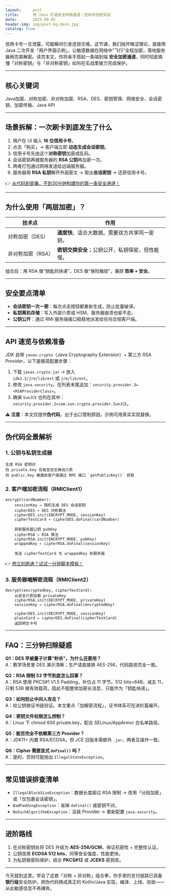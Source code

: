 ```yaml
---
layout:     post
title:      用 Java 打造安全网络通道：密码学加密实战
date:       2025-09-05
header-img: img/post-bg-desk.jpg
catalog: true
---
```


信用卡号一旦泄露，可能瞬间引发连锁灾难。这节课，我们抛开晦涩理论，直接用 Java 二次开发「用户界面示例」，让敏感数据在网络中“飞行”全程加密，落地服务器再完美解密。读完本文，你将亲手搭起一条端到端 **安全加密通道**，同时彻底搞懂「对称密钥」与「非对称密钥」如何在实战里接力完成保护。

---

## 核心关键词  
Java加密、对称加密、非对称加密、RSA、DES、密钥管理、网络安全、会话密钥、加密传输、Java API

---

## 场景拆解：一次刷卡到底发生了什么

1. 用户在 UI 输入 **16 位信用卡号**。  
2. 点击「购买」→ 客户端立即 **动态生成会话密钥**。  
3. 信用卡号先由这个**对称密钥**加密成乱码。  
4. 会话密钥再被服务器的 **RSA 公钥**再加密一次。  
5. 两者打包通过网络发送给远端服务器。  
6. 服务器用 **RSA 私钥**解开外层密文 → 取出**会话密钥** → 还原信用卡号。  

👉 [从代码到部署，不到30分钟构建你的第一条安全通道！](https://okxdog.com/)

---

## 为什么使用「两层加密」？

| 技术点 | 作用 |
| -- | -- |
| 对称加密（DES） | **速度快**、适合大数据。需要双方共享同一密钥。 |
| 非对称加密（RSA） | **密钥交换安全**；公钥公开，私钥保密，但性能慢。 |

组合后：用 RSA 做“钥匙的快递”，DES 做“保险箱锁”，兼顾 **效率 + 安全**。

---

## 安全要点清单

- **会话密钥一次一密**：每次点击按钮都重新生成，防止批量破译。  
- **私钥离机存储**：写入外部介质或 HSM，服务器崩溃也偷不走。  
- **公钥公开**：通过 RMI 服务端接口稳稳地派发给任何合规客户端。  

---

## API 速览与依赖准备

JDK 自带 `javax.crypto`（Java Cryptography Extension）+ 第三方 RSA Provider，以下是极简配置步骤：

1. 下载 `javax.crypto.jar` → 放入  
   `jdk1.2/jre/lib/ext` 或 `jre/lib/ext`。  
2. 修改 `java.security`，在列表末尾追加：`security.provider.3=<RSAProviderClass>`。  
3. 确保 `SunJCE` 也列在其中：`security.provider.2=com.sun.crypto.provider.SunJCE`。  

⚠️ **注意**：本文仅提供**伪代码**，出于出口管制原因，示例可用真实实现替换。

---

## 伪代码全景解析

### 1. 公钥与私钥生成器

```pseudo
生成 RSA 密钥对
将 private.key 存放至安全离线介质
将 public.key 暴露给客户端通过 RMI 接口 `getPublicKey()` 获取
```

### 2. 客户端加密流程（RMIClient1）

```pseudo
encrypt(cardNumber):
    sessionKey ← 随机生成 DES 会话密钥
    cipherDES ← DES 对称算法
    cipherDES.init(ENCRYPT_MODE, sessionKey)
    cipherTextCard ← cipherDES.doFinal(cardNumber)

    获取服务器公钥 pubKey
    cipherRSA ← RSA 算法
    cipherRSA.init(ENCRYPT_MODE, pubKey)
    wrappedKey ← cipherRSA.doFinal(sessionKey)

    发送 cipherTextCard 与 wrappedKey 到服务器
```

👉 [想立刻跑通？试试一分钟脚本模板！](https://okxdog.com/)

### 3. 服务器端解密流程（RMIClient2）

```pseudo
decrypt(encryptedKey, cipherTextCard):
    从安全介质加载 privateKey
    cipherRSA.init(DECRYPT_MODE, privateKey)
    sessionKey ← cipherRSA.doFinal(encryptedKey)

    cipherDES.init(DECRYPT_MODE, sessionKey)
    plainCard ← cipherDES.doFinal(cipherTextCard)
    返回明文卡号
```

---

## FAQ：三分钟扫除疑惑

**Q1：DES 早被量子计算“秒杀”，为什么还要用？**  
A：教学场景里 DES 演示清晰；生产请直接换 AES-256，代码路径完全一致。

**Q2：RSA 限制 53 字节到底怎么回事？**  
A：RSA 使用 PKCS#1 V1.5 Padding，补位占 11 字节。512 bits=64B，减去 11，只剩 53B 做有效载荷。因此不能整体加密长消息，只能作为「钥匙快递」。

**Q3：如何防止中间人攻击？**  
A：给公钥做证书链验证。本文重点「加解密流程」，证书体系可在进阶篇展开。

**Q4：密钥文件权限怎么控制？**  
A：Linux 下 chmod 600 private.key，配合 SELinux/AppArmor 白名单路径。

**Q5：能否完全不依赖第三方 Provider？**  
A：JDK11+ 内置 RSA/ECDSA，但 JCE 旧版本需额外 `.jar`，两者互操作一致。

**Q6：Cipher 需要显式 `doFinal()` 吗？**  
A：是的，否则可能抛出 `IllegalStateException`。

---

## 常见错误排查清单

- `IllegalBlockSizeException`：数据长度超过 RSA 限制 → 改用「分段加密」或「仅包裹会话密钥」。  
- `BadPaddingException`：省掉 `doFinal()` 或密钥不对。  
- `NoSuchAlgorithmException`：没装 Provider → 重新配置 `java.security`。

---

## 进阶路线

1. 在对称密钥处将 DES 升级为 **AES-256/GCM**，保证机密性 + 完整性认证。  
2. 公钥改用 **ECDSA 512 bits**，同等安全强度，性能更快。  
3. 为私钥做密码保护，结合 **PKCS#12** 或 **JCEKS** 密钥库。

---

今天就到这里。学会了这套「对称 + 非对称」组合拳，你手里的支付链路已具备 **银行级**安全防护。把伪代码换成真正的 Kotlin/Java 实现，编译、上线、验收——从此敏感信息不再裸奔。